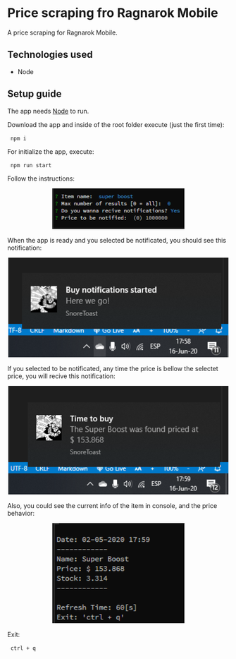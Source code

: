 # Price scraping fro Ragnarok Mobile

A price scraping for Ragnarok Mobile.

## Technologies used

- Node

## Setup guide

The app needs [Node](https://nodejs.org/es/download/) to run.

Download the app and inside of the root folder execute (just the first time):

```
 npm i
```

For initialize the app, execute:

```
 npm run start
```

Follow the instructions:

<p align="center"><img src="/img/setup.png" width="300"></p>

When the app is ready and you selected be notificated, you should see this notification:

<p align="center"><img src="/img/first-notification.png" width="500"></p>

If you selected to be notificated, any time the price is bellow the selectet price, you will recive this notification:

<p align="center"><img src="/img/price-notification.png" width="500"></p>

Also, you could see the current info of the item in console, and the price behavior:

<p align="center"><img src="/img/item-info.png" width="300"></p>

Exit:

```
 ctrl + q
```
